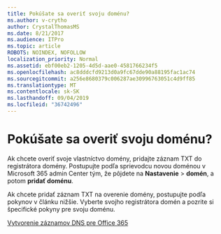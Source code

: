 ```yaml
---
title: Pokúšate sa overiť svoju doménu?
ms.author: v-crytho
author: CrystalThomasMS
ms.date: 8/21/2017
ms.audience: ITPro
ms.topic: article
ROBOTS: NOINDEX, NOFOLLOW
localization_priority: Normal
ms.assetid: ebf00eb2-1205-4d5d-aae0-4581766234f5
ms.openlocfilehash: ac8dddcfd9213d0a9fc67dde90a88195fac1ac74
ms.sourcegitcommit: a256e8680379c006287ae30996763051c4d9ff85
ms.translationtype: MT
ms.contentlocale: sk-SK
ms.lasthandoff: 09/04/2019
ms.locfileid: "36742496"
---
```

# <a name="trying-to-verify-your-domain"></a>Pokúšate sa overiť svoju doménu?

Ak chcete overiť svoje vlastníctvo domény, pridajte záznam TXT do registrátora domény. Postupujte podľa sprievodcu novou doménou v Microsoft 365 admin Center tým, že pôjdete na **Nastavenie** \> **domén**, a potom **pridať doménu**. 
  
Ak chcete pridať záznam TXT na overenie domény, postupujte podľa pokynov v článku nižšie. Vyberte svojho registrátora domén a pozrite si špecifické pokyny pre svoju doménu.
  
[Vytvorenie záznamov DNS pre Office 365](https://docs.microsoft.com/office365/admin/get-help-with-domains/create-dns-records-at-any-dns-hosting-provider)
  

